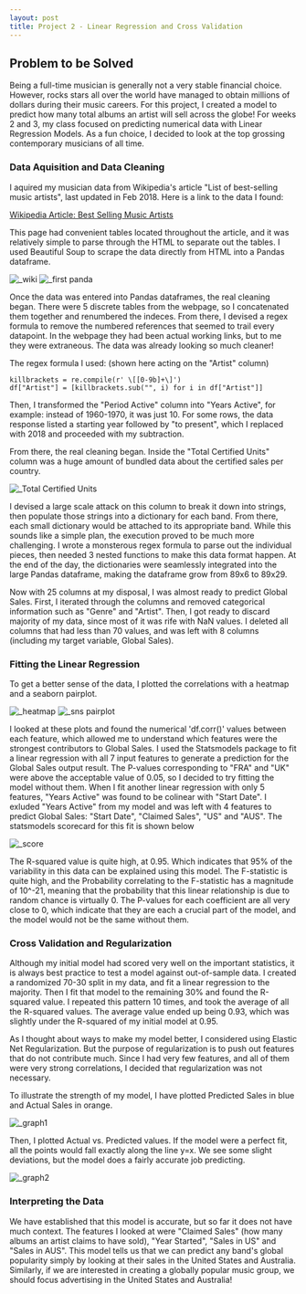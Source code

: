 ```yaml
---
layout: post
title: Project 2 - Linear Regression and Cross Validation
---
```


## Problem to be Solved
Being a full-time musician is generally not a very stable financial choice. However, rocks stars all over the world have managed to obtain millions of dollars during their music careers. For this project, I created a model to predict how many total albums an artist will sell across the globe! For weeks 2 and 3, my class focused on predicting numerical data with Linear Regression Models. As a fun choice, I decided to look at the top grossing contemporary musicians of all time. 

### Data Aquisition and Data Cleaning
I aquired my musician data from Wikipedia's article "List of best-selling music artists", last updated in Feb 2018. Here is a link to the data I found:

[Wikipedia Article: Best Selling Music Artists](https://en.wikipedia.org/wiki/List_of_best-selling_music_artists)

This page had convenient tables located throughout the article, and it was relatively simple to parse through the HTML to separate out the tables. I used Beautiful Soup to scrape the data directly from HTML into a Pandas dataframe.


![_wiki](/images/wikipedia.png)
![_first panda](/images/firstpandas.png) 
  
  
Once the data was entered into Pandas dataframes, the real cleaning began. There were 5 discrete tables from the webpage, so I concatenated them together and renumbered the indeces. From there, I devised a regex formula to remove the numbered references that seemed to trail every datapoint. In the webpage they had been actual working links, but to me they were extraneous. The data was already looking so much cleaner! 


The regex formula I used: (shown here acting on the "Artist" column)

```
killbrackets = re.compile(r' \[[0-9b]+\]')
df["Artist"] = [killbrackets.sub("", i) for i in df["Artist"]]
```


Then, I transformed the "Period Active" column into "Years Active", for example: instead of 1960-1970, it was just 10. For some rows, the data response listed a starting year followed by "to present", which I replaced with 2018 and proceeded with my subtraction. 


From there, the real cleaning began. Inside the "Total Certified Units" column was a huge amount of bundled data about the certified sales per country. 

![_Total Certified Units](/images/tcu.png)

I devised a large scale attack on this column to break it down into strings, then populate those strings into a dictionary for each band. From there, each small dictionary would be attached to its appropriate band. While this sounds like a simple plan, the execution proved to be much more challenging. I wrote a monsterous regex formula to parse out the individual pieces, then needed 3 nested functions to make this data format happen. At the end of the day, the dictionaries were seamlessly integrated into the large Pandas dataframe, making the dataframe grow from 89x6 to 89x29.

Now with 25 columns at my disposal, I was almost ready to predict Global Sales. First, I iterated through the columns and removed categorical information such as "Genre" and "Artist". Then, I got ready to discard majority of my data, since most of it was rife with NaN values. I deleted all columns that had less than 70 values, and was left with 8 columns (including my target variable, Global Sales).

### Fitting the Linear Regression
To get a better sense of the data, I plotted the correlations with a heatmap and a seaborn pairplot. 

![_heatmap](/images/heatmap.png)
![_sns pairplot](/images/pairplot.png)

I looked at these plots and found the numerical 'df.corr()' values between each feature, which allowed me to understand which features were the strongest contributors to Global Sales. I used the Statsmodels package to fit a linear regression with all 7 input features to generate a prediction for the Global Sales output result. The P-values corresponding to "FRA" and "UK" were above the acceptable value of 0.05, so I decided to try fitting the model without them. When I fit another linear regression with only 5 features, "Years Active" was found to be colinear with "Start Date". I exluded "Years Active" from my model and was left with 4 features to predict Global Sales: "Start Date", "Claimed Sales", "US" and "AUS". The statsmodels scorecard for this fit is shown below

![_score](/images/scorecard.png)

The R-squared value is quite high, at 0.95. Which indicates that 95% of the variability in this data can be explained using this model. The F-statistic is quite high, and the Probability correlating to the F-statistic has a magnitude of 10^-21, meaning that the probability that this linear relationship is due to random chance is virtually 0. The P-values for each coefficient are all very close to 0, which indicate that they are each a crucial part of the model, and the model would not be the same without them. 

### Cross Validation and Regularization
Although my initial model had scored very well on the important statistics, it is always best practice to test a model against out-of-sample data. I created a randomized 70-30 split in my data, and fit a linear regression to the majority. Then I fit that model to the remaining 30% and found the R-squared value. I repeated this pattern 10 times, and took the average of all the R-squared values. The average value ended up being 0.93, which was slightly under the R-squared of my initial model at 0.95. 

As I thought about ways to make my model better, I considered using Elastic Net Regularization. But the purpose of regularization is to push out features that do not contribute much. Since I had very few features, and all of them were very strong correlations, I decided that regularization was not necessary. 

To illustrate the strength of my model, I have plotted Predicted Sales in blue and Actual Sales in orange. 

![_graph1](/images/model1.png)

Then, I plotted Actual vs. Predicted values. If the model were a perfect fit, all the points would fall exactly along the line y=x. We see some slight deviations, but the model does a fairly accurate job predicting.

![_graph2](/images/model2.png)

### Interpreting the Data
We have established that this model is accurate, but so far it does not have much context. The features I looked at were "Claimed Sales" (how many albums an artist claims to have sold), "Year Started", "Sales in US" and "Sales in AUS". This model tells us that we can predict any band's global popularity simply by looking at their sales in the United States and Australia. Similarly, if we are interested in creating a globally popular music group, we should focus advertising in the United States and Australia!
